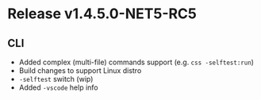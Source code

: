 # Release v1.4.5.0-NET5-RC5

## CLI
- Added complex (multi-file) commands support (e.g. `css -selftest:run`)
- Build changes to support Linux distro
- `-selftest` switch (wip)
- Added `-vscode` help info